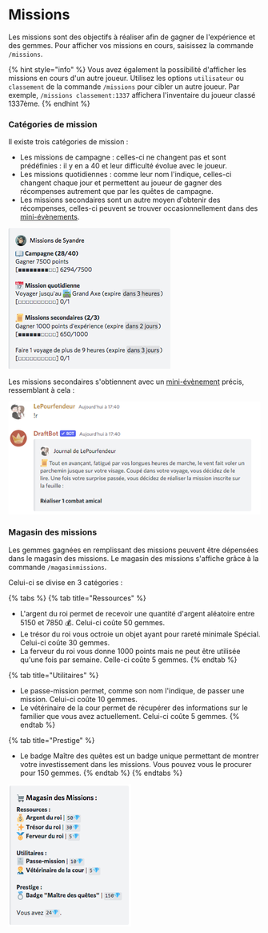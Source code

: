 # Missions

Les missions sont des objectifs à réaliser afin de gagner de l'expérience et des gemmes. Pour afficher vos missions en cours,  saisissez la commande `/missions`.

{% hint style="info" %}
Vous avez également la possibilité d'afficher les missions en cours d'un autre joueur. Utilisez les options `utilisateur` ou `classement` de la commande `/missions` pour cibler un autre joueur. Par exemple, `/missions classement:1337` affichera l'inventaire du joueur classé 1337ème.
{% endhint %}

### Catégories de mission

Il existe trois catégories de mission :

* Les missions de campagne : celles-ci ne changent pas et sont prédéfinies : il y en a 40 et leur difficulté évolue avec le joueur.
* Les missions quotidiennes : comme leur nom l'indique, celles-ci changent chaque jour et permettent au joueur de gagner des récompenses autrement que par les quêtes de campagne.
* Les missions secondaires sont un autre moyen d'obtenir des récompenses, celles-ci peuvent se trouver occasionnellement dans des [mini-évènements](report.md#mini-evenements).

![Affichage de la commande mission](../.gitbook/assets/missions.png)

Les missions secondaires s'obtiennent avec un [mini-évènement](report.md#mini-evenements) précis, ressemblant à cela :

![Obtention d'une mission secondaire](<../.gitbook/assets/Mission secondaire.png>)

### Magasin des missions <a href="#magasin-des-missions" id="magasin-des-missions"></a>

Les gemmes gagnées en remplissant des missions peuvent être dépensées dans le magasin des missions. Le magasin des missions s'affiche grâce à la commande `/magasinmissions`.

Celui-ci se divise en 3 catégories :

{% tabs %}
{% tab title="Ressources" %}
* L'argent du roi permet de recevoir une quantité d'argent aléatoire entre 5150 et 7850 :moneybag:. Celui-ci coûte 50 gemmes.
* Le trésor du roi vous octroie un objet ayant pour rareté minimale Spécial. Celui-ci coûte 30 gemmes.
* La ferveur du roi vous donne 1000 points mais ne peut être utilisée qu'une fois par semaine. Celle-ci coûte 5 gemmes.
{% endtab %}

{% tab title="Utilitaires" %}
* Le passe-mission permet, comme son nom l'indique, de passer une mission. Celui-ci coûte 10 gemmes.
* Le vétérinaire de la cour permet de récupérer des informations sur le familier que vous avez actuellement. Celui-ci coûte 5 gemmes.
{% endtab %}

{% tab title="Prestige" %}
* Le badge Maître des quêtes est un badge unique permettant de montrer votre investissement dans les missions. Vous pouvez vous le procurer pour 150 gemmes.
{% endtab %}
{% endtabs %}

![Le magasin des missions](../.gitbook/assets/Capture-1.png)
